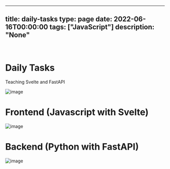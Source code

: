 
---
title: daily-tasks
type: page
date: 2022-06-16T00:00:00
tags: ["JavaScript"]
description: "None"
---


<br>

# Daily Tasks
Teaching Svelte and FastAPI

![image](https://user-images.githubusercontent.com/35516367/174155883-d1dab5c3-f7b2-435a-ad3d-91904d39c187.png)

# Frontend (Javascript with Svelte)

![image](https://user-images.githubusercontent.com/35516367/174156083-20707c73-ef87-45bf-852f-dd74aa297b3f.png)

# Backend (Python with FastAPI)
![image](https://user-images.githubusercontent.com/35516367/174156109-5753bfe9-f306-4562-bb17-b95817bbcc94.png)
